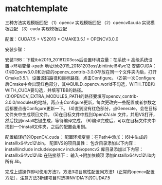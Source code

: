# matchtemplate

三种方法实现模板匹配
（1）opencv 实现模板匹配
（2）opencv&cuda 实现模板匹配
（3）cuda 实现模板匹配

配置：CUDA7.5 + VS2013 + CMAKE3.5.1 + OPENCV3.0.0


安装步骤：


安装TBB：下载tbb2019_20181203oss后设置环境变量：在系统-> 高级系统设置->环境变量->path 地址tbb2019_20181203oss\bin\intel64\vc12
安装CUDA：
(1)把Openv3.0.0和对应的opencv_contrib-3.0.0存放在同一个文件夹内后，打开Cmake3.5.1，设置源码路径和目标路径，点击Configure。
(2)第一次Configure后Cmake中会出现红色部分，其中BUILD_opencv_world不勾选，WITH_TBB和WITH_CUDA要勾选，并填写TBB的路径。
(3)OPENCV_EXTRA_MODULES_PATH的路径要填写opencv_contrib-3.0.0/modules的地址。再点击Configure更新，每次更改完一些配置或者参数之后都要点击Configure更新一下。
(4)直到没有红色部分，点Generate，会在目标文件夹中生成项目文件。
(5)在目标文件中找到OpenCV.sln 文件，并用VS打开，然后找到install右键生成，等待编译完成。
(6)编译完成后，可以在目标文件夹中找到一个install文件夹，之后的配置会用到。



配置编译好的OpenCV_cuda：
配置环境变量：在Path中添加：(6)中生成的install\x64\vc12\bin。
配置VS的项目属性：
包含目录添加以下内容：
install\include
include\opencv
include\opencv2
库目录添加以下内容：
install\x64\vc12\lib
在链接器下：
输入->附加依赖项 添加install\x64\vc12\lib内所有.lib。




完成上述操作即可使用方法2，方法3项目属性配置同方法1（正常的opencv配置方法），注意方法3新建项目时选择NVIDIA下的CUDA7.5
